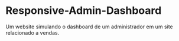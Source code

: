 # Responsive-Admin-Dashboard
Um website simulando o dashboard de um administrador em um site relacionado a vendas.
